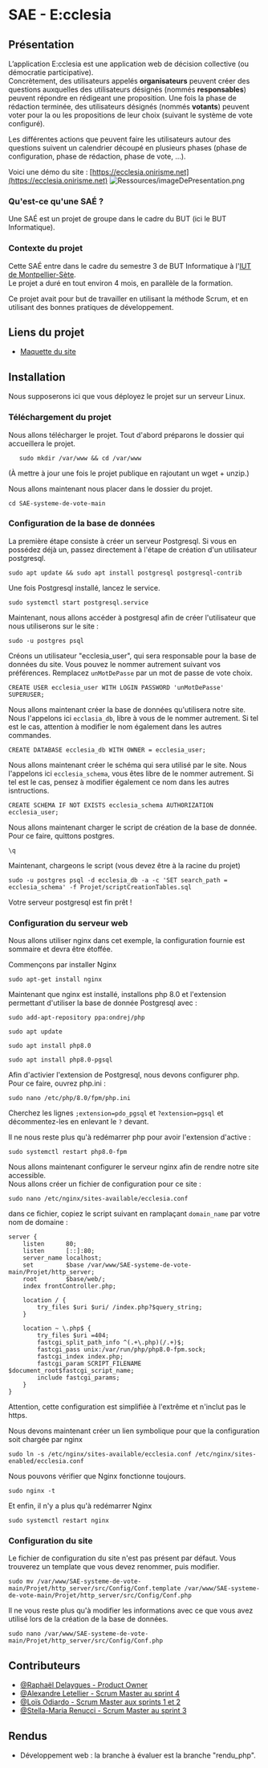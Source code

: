 # SAE - E:cclesia
## Présentation
L’application E:cclesia est une application web de décision collective (ou démocratie participative).<br/>
Concrètement, des utilisateurs appelés **organisateurs** peuvent créer des questions auxquelles des utilisateurs désignés 
(nommés **responsables**) peuvent répondre en rédigeant une proposition. Une fois la phase de rédaction terminée, des 
utilisateurs désignés (nommés **votants**) peuvent voter pour la ou les propositions de leur choix (suivant le système 
de vote configuré).

Les différentes actions que peuvent faire les utilisateurs autour des questions suivent un calendrier découpé 
en plusieurs phases (phase de configuration, phase de rédaction, phase de vote, ...).

Voici une démo du site : [https://ecclesia.onirisme.net](https://ecclesia.onirisme.net)
![Ressources/imageDePresentation.png](Ressources/imageDePresentation.png)
### Qu'est-ce qu'une SAÉ ?
Une SAÉ est un projet de groupe dans le cadre du BUT (ici le BUT Informatique).

### Contexte du projet
Cette SAÉ entre dans le cadre du semestre 3 de BUT Informatique à l'[IUT de Montpellier-Sète](https://iut-montpellier-sete.edu.umontpellier.fr).<br/>
Le projet a duré en tout environ 4 mois, en parallèle de la formation. 

Ce projet avait pour but de travailler en utilisant la méthode Scrum, et en utilisant des bonnes pratiques de développement.

## Liens du projet
- [Maquette du site](https://www.figma.com/file/WP93v0pfBbt4o4ehlWiKqG/Maquette?node-id=0%3A1&t=FspctRWOaxGX5iTx-1)

## Installation
Nous supposerons ici que vous déployez le projet sur un serveur Linux.

### Téléchargement du projet
Nous allons télécharger le projet. Tout d'abord préparons le dossier qui accueillera le projet.
```shell
   sudo mkdir /var/www && cd /var/www
```

(À mettre à jour une fois le projet publique en rajoutant un wget + unzip.)

Nous allons maintenant nous placer dans le dossier du projet.
```shell
cd SAE-systeme-de-vote-main
```

### Configuration de la base de données
La première étape consiste à créer un serveur Postgresql. Si vous en possédez déjà un, passez directement à l'étape de 
création d'un utilisateur postgresql.<br/>

```shell
sudo apt update && sudo apt install postgresql postgresql-contrib
```

Une fois Postgresql installé, lancez le service.
```shell
sudo systemctl start postgresql.service
```

Maintenant, nous allons accéder à postgresql afin de créer l'utilisateur que nous utiliserons sur le site :
```shell
sudo -u postgres psql
```

Créons un utilisateur "ecclesia_user", qui sera responsable pour la base de données du site. Vous pouvez le nommer autrement 
suivant vos préférences. Remplacez `unMotDePasse` par un mot de passe de vote choix.
```postgresql
CREATE USER ecclesia_user WITH LOGIN PASSWORD 'unMotDePasse' SUPERUSER;
```

Nous allons maintenant créer la base de données qu'utilisera notre site. Nous l'appelons ici `ecclasia_db`, libre à vous de 
le nommer autrement. Si tel est le cas, attention à modifier le nom également dans les autres commandes.
```postgresql
CREATE DATABASE ecclesia_db WITH OWNER = ecclesia_user;
```

Nous allons maintenant créer le schéma qui sera utilisé par le site. Nous l'appelons ici `ecclesia_schema`, vous êtes libre 
de le nommer autrement. Si tel est le cas, pensez à modifier également ce nom dans les autres isntructions.
```postgresql
CREATE SCHEMA IF NOT EXISTS ecclesia_schema AUTHORIZATION ecclesia_user;
```

Nous allons maintenant charger le script de création de la base de donnée. Pour ce faire, quittons postgres.
```postgresql
\q
```

Maintenant, chargeons le script (vous devez être à la racine du projet)
```shell
sudo -u postgres psql -d ecclesia_db -a -c 'SET search_path = ecclesia_schema' -f Projet/scriptCreationTables.sql
```

Votre serveur postgresql est fin prêt !

### Configuration du serveur web
Nous allons utiliser nginx dans cet exemple, la configuration fournie est sommaire et devra être étoffée.

Commençons par installer Nginx
```shell
sudo apt-get install nginx
```

Maintenant que nginx est installé, installons php 8.0 et l'extension permettant d'utiliser la base de donnée Postgresql avec :
```shell
sudo add-apt-repository ppa:ondrej/php
```
```shell
sudo apt update
```
```shell
sudo apt install php8.0
```
```shell
sudo apt install php8.0-pgsql
```

Afin d'activier l'extension de Postgresql, nous devons configurer php.<br/>
Pour ce faire, ouvrez php.ini :
```shell
sudo nano /etc/php/8.0/fpm/php.ini
```
Cherchez les lignes `;extension=pdo_pgsql` et `?extension=pgsql` et décommentez-les en enlevant le `?` devant.

Il ne nous reste plus qu'à redémarrer php pour avoir l'extension d'active :
```shell
sudo systemctl restart php8.0-fpm
```

Nous allons maintenant configurer le serveur nginx afin de rendre notre site accessible.<br/>
Nous allons créer un fichier de configuration pour ce site :
```shell
sudo nano /etc/nginx/sites-available/ecclesia.conf
```

dans ce fichier, copiez le script suivant en ramplaçant `domain_name` par votre nom de domaine :
```shell
server {
    listen      80;
    listen      [::]:80;
    server_name localhost;
    set         $base /var/www/SAE-systeme-de-vote-main/Projet/http_server;
    root        $base/web/;
    index frontController.php;
	
    location / {
        try_files $uri $uri/ /index.php?$query_string;
    }

    location ~ \.php$ {
        try_files $uri =404;
        fastcgi_split_path_info ^(.+\.php)(/.+)$;
        fastcgi_pass unix:/var/run/php/php8.0-fpm.sock;
        fastcgi_index index.php;
        fastcgi_param SCRIPT_FILENAME $document_root$fastcgi_script_name;
        include fastcgi_params;
    }
}
```
Attention, cette configuration est simplifiée à l'extrême et n'inclut pas le https. 

Nous devons maintenant créer un lien symbolique pour que la configuration soit chargée par nginx
```shell
sudo ln -s /etc/nginx/sites-available/ecclesia.conf /etc/nginx/sites-enabled/ecclesia.conf
```

Nous pouvons vérifier que Nginx fonctionne toujours.
```shell
sudo nginx -t
```

Et enfin, il n'y a plus qu'à redémarrer Nginx
```shell
sudo systemctl restart nginx
```

### Configuration du site

Le fichier de configuration du site n'est pas présent par défaut. Vous trouverez un template que vous devez renommer, puis modifier.
```shell
sudo mv /var/www/SAE-systeme-de-vote-main/Projet/http_server/src/Config/Conf.template /var/www/SAE-systeme-de-vote-main/Projet/http_server/src/Config/Conf.php
```

Il ne vous reste plus qu'à modifier les informations avec ce que vous avez utilisé lors de la création de la base de données.
```shell
sudo nano /var/www/SAE-systeme-de-vote-main/Projet/http_server/src/Config/Conf.php
```
## Contributeurs
- [@Raphaël Delaygues - Product Owner](https://github.com/Rafiki13)
- [@Alexandre Letellier - Scrum Master au sprint 4](https://www.github.com/LadyRin)
- [@Loïs Odiardo - Scrum Master aux sprints 1 et 2](https://www.github.com/Lois-Odiardo)
- [@Stella-Maria Renucci - Scrum Master au sprint 3](https://www.github.com/Stellatsuu)

## Rendus
- Développement web : la branche à évaluer est la branche "rendu_php".
